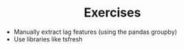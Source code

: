 <h1 align="center">Exercises</h1>

- Manually extract lag features (using the pandas groupby)
- Use libraries like tsfresh
